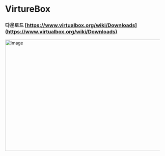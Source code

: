 
# VirtureBox

### 다운로드 [https://www.virtualbox.org/wiki/Downloads](https://www.virtualbox.org/wiki/Downloads)

<img width="600" height="363" alt="image" src="https://github.com/user-attachments/assets/9ff09cf0-da2c-48f3-b763-a75b2a393663" />


